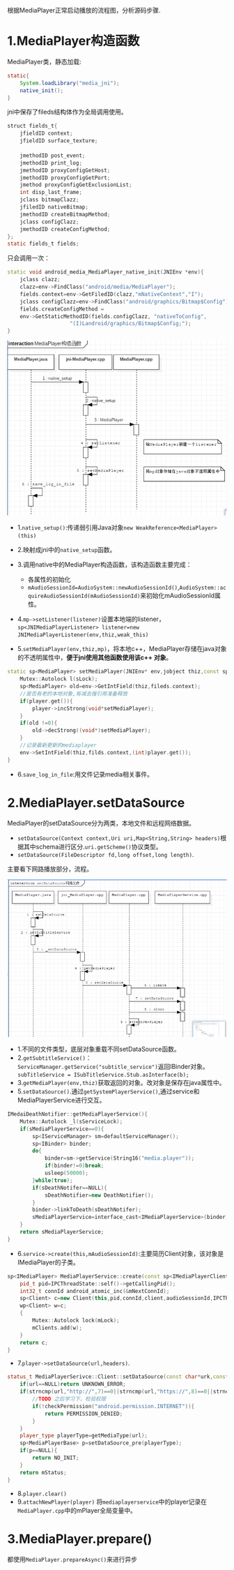 根据MediaPlayer正常启动播放的流程图，分析源码步骤.

# 1.MediaPlayer构造函数

MediaPlayer类，静态加载:

```java
static{
	System.loadLibrary("media_jni");
	native_init();
}
```

jni中保存了fileds结构体作为全局调用使用。

```java
struct fields_t{
	jfieldID context;
	jfieldID surface_texture;

	jmethodID post_event;
	jmethodID print_log;
	jmethodID proxyConfigGetHost;
	jmethodID proxyConfigGetPort;
	jmethod proxyConfigGetExclusionList;
	int disp_last_frame;
	jclass bitmapClazz;
	jfiledID nativeBitmap;
	jmethodID createBitmapMethod;
	jclass configClazz;
	jmethodID createConfigMethod;
};
static fields_t fields;
```

只会调用一次：

```cpp
static void android_media_MediaPlayer_native_init(JNIEnv *env){
	jclass clazz;
	clazz=env->FindClass("android/media/MediaPlayer");
	fields.context=env->GetFiledID(clazz,"mNativeContext","I");
	jclass configClazz=env->FindClass("android/graphics/Bitmap$Config");
	fields.createConfigMethod =
    env->GetStaticMethodID(fields.configClazz, "nativeToConfig",
                    "(I)Landroid/graphics/Bitmap$Config;");
}
```
![构造函数](image/03-1.png)

* 1.`native_setup()`:传递弱引用Java对象`new WeakReference<MediaPlayer>(this)`
* 2.映射成jni中的`native_setup`函数。
* 3.调用native中的MediaPlayer构造函数，该构造函数主要完成：
	* 各属性的初始化
	* `mAudioSessionId=AudioSystem::newAudioSessionId()`,`AudioSystem::acquireAudioSessionId(mAudioSessionId)`来初始化mAudioSessionId属性。

* 4.`mp->setListener(listener)`设置本地端的listener，`sp<JNIMediaPlayerListener> listener=new JNIMediaPlayerListener(env,thiz,weak_this)`
* 5.`setMediaPlayer(env,thiz,mp)`，将本地c++，MediaPlayer存储在java对象的不透明属性中，**便于jni使用其他函数使用该c++ 对象**。

```cpp
static sp<MediaPlayer> setMediaPlayer(JNIEnv* env,jobject thiz,const sp<MediaPlayer> &player){
	Mutex::Autolock l(sLock);
	sp<MediaPlayer> old=env->GetIntField(thiz,fileds.context);
	//是否有老的本地对象,有减去强引用准备释放
	if(player.get()){
		player->incStrong(void*setMediaPlayer);
	}
	if(old !=0){
		old->decStrong((void*)setMediaPlayer);
	}
	//记录最新更新的mediaplayer
	env->SetIntField(thiz,filds.context,(int)player.get());
}
```

* 6.`save_log_in_file`:用文件记录media相关事件。

# 2.MediaPlayer.setDataSource

MediaPlayer的setDataSource分为两类，本地文件和远程网络数据。

* `setDataSource(Context context,Uri uri,Map<String,String> headers)`根据其中schema进行区分.`uri.getScheme()`协议类型。
* `setDataSource(FileDescriptor fd,long offset,long length)`.

主要看下网路播放部分，流程。

![setDataSource](image/03-02.png)

* 1.不同的文件类型，底层对象重载不同setDataSource函数。
* 2.`getSubtitleService()`：`ServiceManager.getService("subtitle_service")`返回IBinder对象。`subTitleService = ISubTitleService.Stub.asInterface(b);`
* 3.`getMediaPlayer(env,thiz)`获取返回的对象。改对象是保存在java属性中。
* 5.`setDataSource()`.通过`getSystemPlayerService()`,通过service和MediaPlayerService进行交互。

```cpp
IMedaiDeathNotifier::getMediaPlayerService(){
	Mutex::Autolock _l(sServiceLock);
	if(sMediaPlayerService==0){
		sp<IServiceManager> sm=defaultServiceManager();
		sp<IBinder> binder;
		do{	
			binder=sm->getService(String16("media.player"));
			if(binder!=0)break;
			usleep(50000);
		}while(true);
		if(sDeathNotifer==NULL){
			sDeathNotifier=new DeathNotifier();
		}
		binder->linkToDeath(sDeathNotifer);
		sMediaPlayerService=interface_cast<IMediaPlayerService>(binder);
	}
	return sMediaPlayerService;
}
```

* 6.`service->create(this,mAudioSessionId)`:主要简历Client对象，该对象是IMediaPlayer的子类。

```cpp
sp<IMediaPlayer> MediaPlayerService::create(const sp<IMediaPlayerClient>& client,int audioSessionId){
	pid_t pid=IPCThreadState::self()->getCallingPid();
	int32_t connId android_atomic_inc(&mNextConnId);
	sp<Client> c=new Client(this,pid,connId,client,audioSessionId,IPCThreadState::self()->getCallingUid());
	wp<Client> w=c;
	{
		Mutex::Autolock lock(mLock);
		mClients.add(w);
	}
	return c;
}
```

* 7.`player->setDataSource(url,headers)`.

```cpp
status_t MediaPlayerSerivce::Client::setDataSource(const char*urk,const KeyedVector<String8,String8>*headers){
	if(url==NULL)return UNKNOWN_ERROR;
	if(strncmp(url,"http://",7)==0||strncmp(url,"https://",8)==0||strncmp(url,"rtsp://",7)==0){
		//TODO 之后学习下，检验权限
		if(!checkPermission("android.permission.INTERNET")){
			return PERMISSION_DENIED;
		}
	}
	player_type playerType=getMediaType(url);
	sp<MediaPlayerBase> p=setDataSource_pre(playerType);
	if(p==NULL){
		return NO_INIT;
	}
	return mStatus;
}
```
* 8.`player.clear()`
* 9.`attachNewPlayer(player)`
将`mediaplayerservice`中的player记录在`MediaPlayer.cpp`中的mPlayer全局变量中。

# 3.MediaPlayer.prepare()
都使用`MediaPlayer.prepareAsync()`来进行异步